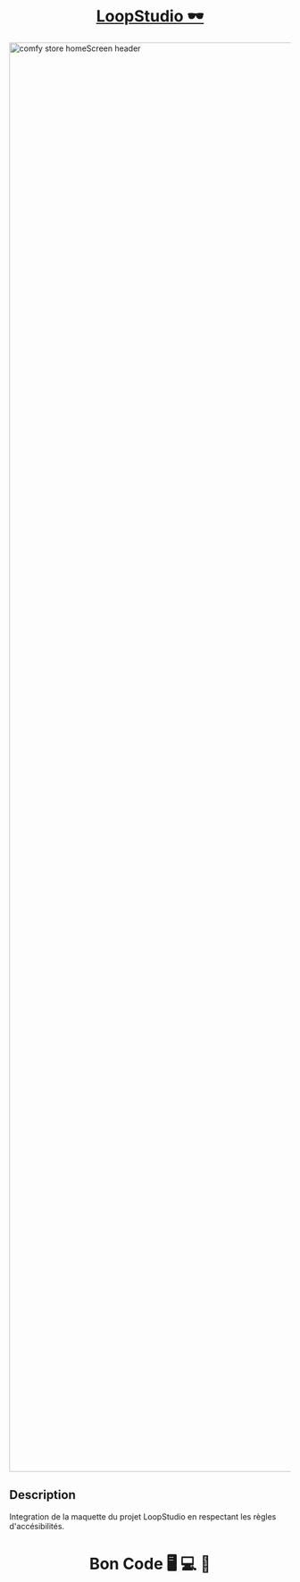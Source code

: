 <div>
  <h1 align="center">
    <a href="https://github.com/armandwadji/LoopStudio.git">LoopStudio 🕶
    </a>  
  </h1>
</div> 

<img width="2560" alt="comfy store homeScreen header" src="https://user-images.githubusercontent.com/90448006/195706558-35b9429a-8694-4c99-92bf-4b539263d556.jpg">

## Description
Integration de la maquette du projet LoopStudio en respectant les règles d'accésibilités.

<h1 align="center">Bon Code 🖥 💻 📱</h1>
